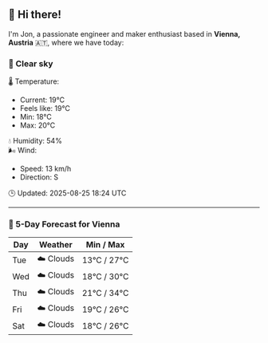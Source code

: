 ## 👋 Hi there!

I'm Jon, a passionate engineer and maker enthusiast based in **Vienna, Austria** 🇦🇹, where we have today:

### 🌙 Clear sky 

🌡️ Temperature: 
* Current: 19°C
* Feels like: 19°C
* Min: 18°C 
* Max: 20°C  

💧 Humidity: 54%  
🌬️ Wind: 
* Speed: 13 km/h 
* Direction: S  

🕒 Updated: 2025-08-25 18:24 UTC

---

### 📅 5-Day Forecast for Vienna

| Day | Weather | Min / Max |
|-----|---------|------------|
| Tue | ☁️ Clouds | 13°C / 27°C |
| Wed | ☁️ Clouds | 18°C / 30°C |
| Thu | ☁️ Clouds | 21°C / 34°C |
| Fri | ☁️ Clouds | 19°C / 26°C |
| Sat | ☁️ Clouds | 18°C / 26°C |
